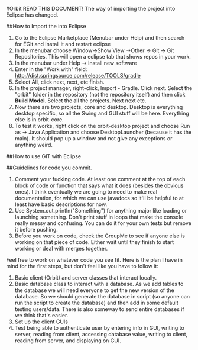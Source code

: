 #Orbit
READ THIS DOCUMENT! 
The way of importing the project into Eclipse has changed.


##How to Import the  into Eclipse
1. Go to the Eclipse Marketplace (Menubar under Help) and then search for EGit and install it and restart eclipse
2. In the menubar choose Window->Show View ->Other -> Git -> Git Repositories. This will open a eclipse tab that shows repos in your work.
3. In the menubar under Help -> Install new software
4. Enter in the "Work with" field:  http://dist.springsource.com/release/TOOLS/gradle
5. Select All, click next, next, etc finish.
6. In the project manager, right-click, Import - Gradle. Click next. Select the "orbit" folder in the repository (not the repository itself) and then click **Build Model**. Select the all the projects.  Next next etc. 
7. Now there are two projects, core and desktop. Desktop is everything desktop specific, so all the Swing and GUI stuff will be here. Everything else is in orbit-core. 
8. To test it works, right click on the orbit-desktop project and choose Run as -> Java Application and choose DesktopLauncher (because it has the main). It should pop up a window and not give any exceptions or anything weird.

##How to use GIT with Eclipse


##Guidelines for code you commit.
1. Comment your fucking code. At least one comment at the top of each block of code or function that says what it does (besides the obvious ones). I think eventually we are going to need to make real documentation, for which we can use javadocs so it'll be helpful to at least have basic descriptions for now.
2. Use System.out.println("Something") for anything major like loading or launching something. Don't print stuff in loops that make the console really messy and confusing. You can do it for your own tests but remove it before pushing.
3. Before you work on code, check the GroupMe to see if anyone else is working on that piece of code. Either wait until they finish to start working or deal with merges together.

Feel free to work on whatever code you see fit. Here is the plan I have in mind for the first steps, but don't feel like you have to follow it:

1. Basic client (Orbit) and server classes that interact locally. 
2. Basic database class to interact with a database. As we add tables to the database we will need everyone to get the new version of the database. So we should generate the database in script (so anyone can run the script to create the database) and then add in some default testing users/data. There is also someway to send entire databases if we think that's easier.
3. Set up the client GUIs
4. Test being able to authenticate user by entering info in GUI, writing to server, reading from client, accessing database value, writing to client, reading from server, and displaying on GUI.

